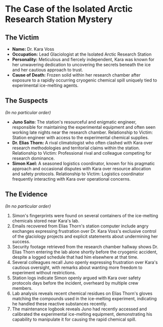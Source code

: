 # The Case of the Isolated Arctic Research Station Mystery

## The Victim
- **Name:** Dr. Kara Voss
- **Occupation:** Lead Glaciologist at the Isolated Arctic Research Station
- **Personality:** Meticulous and fiercely independent, Kara was known for her unwavering dedication to uncovering the secrets beneath the ice and her cautious approach to trust.
- **Cause of Death:** Frozen solid within her research chamber after exposure to a rapidly occurring cryogenic chemical spill uniquely tied to experimental ice-melting agents.

## The Suspects
*(In no particular order)*
- **Juno Saito:** The station's resourceful and enigmatic engineer, responsible for maintaining the experimental equipment and often seen working late nights near the research chamber. Relationship to Victim: Station engineer with access to the experimental chemical supplies.
- **Dr. Elias Thorn:** A rival climatologist who often clashed with Kara over research methodologies and territorial claims within the station. Relationship to Victim: Professional rival and colleague competing for research dominance.
- **Simon Kael:** A seasoned logistics coordinator, known for his pragmatic approach and occasional disputes with Kara over resource allocation and safety protocols. Relationship to Victim: Logistics coordinator frequently interacting with Kara over operational concerns.

## The Evidence
*(In no particular order)*
1. Simon's fingerprints were found on several containers of the ice-melting chemicals stored near Kara's lab.
2. Emails recovered from Elias Thorn's station computer include angry exchanges expressing frustration over Dr. Kara Voss's exclusive control of the glaciology projects and explicit statements about undermining her success.
3. Security footage retrieved from the research chamber hallway shows Dr. Elias Thorn entering the lab alone shortly before the cryogenic accident, despite a logged schedule that had him elsewhere at that time.
4. Several colleagues recall Juno openly expressing frustration over Kara's cautious oversight, with remarks about wanting more freedom to experiment without restrictions.
5. Station logs indicate Simon openly argued with Kara over safety protocols days before the incident, overheard by multiple crew members.
6. Lab analysis reveals recent chemical residues on Elias Thorn's gloves matching the compounds used in the ice-melting experiment, indicating he handled these reactive substances recently.
7. The maintenance logbook reveals Juno had recently accessed and calibrated the experimental ice-melting equipment, demonstrating his capability to manipulate it for causing the rapid chemical spill.